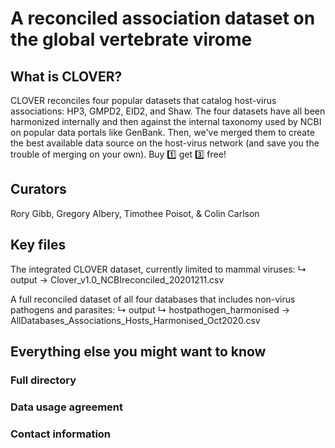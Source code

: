 # A reconciled association dataset on the global vertebrate virome

## What is CLOVER?
CLOVER reconciles four popular datasets that catalog host-virus associations: HP3, GMPD2, EID2, and Shaw. The four datasets have all been harmonized internally and then against  the internal taxonomy used by NCBI on popular data portals like GenBank. Then, we've merged them to create the best available data source on the host-virus network (and save you the trouble of merging on your own). Buy 1️⃣ get 3️⃣ free!

## Curators
Rory Gibb, Gregory Albery, Timothee Poisot, & Colin Carlson 

## Key files

The integrated CLOVER dataset, currently limited to mammal viruses:
 ↳ output → Clover_v1.0_NCBIreconciled_20201211.csv
 
A full reconciled dataset of all four databases that includes non-virus pathogens and parasites:
 ↳ output ↳ hostpathogen_harmonised → AllDatabases_Associations_Hosts_Harmonised_Oct2020.csv
 
## Everything else you might want to know

### Full directory

### Data usage agreement

### Contact information
